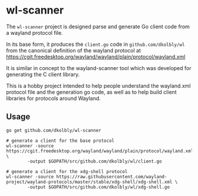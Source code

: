 wl-scanner
==========

The `wl-scanner` project is designed parse and generate Go client code
from a wayland protocol file.

In its base form, it produces the `client.go` code in
`github.com/dkolbly/wl` from the canonical definition of the wayland
protocol at
https://cgit.freedesktop.org/wayland/wayland/plain/protocol/wayland.xml

It is similar in concept to the wayland-scanner tool which was
developed for generating the C client library.

This is a hobby project intended to help people understand the
wayland.xml protocol file and the generation go code, as well as to
help build client libraries for protocols around Wayland.

## Usage

```
go get github.com/dkolbly/wl-scanner

# generate a client for the base protocol
wl-scanner -source https://cgit.freedesktop.org/wayland/wayland/plain/protocol/wayland.xml \
        -output $GOPATH/src/github.com/dkolbly/wl/client.go

# generate a client for the xdg-shell protocol
wl-scanner -source https://raw.githubusercontent.com/wayland-project/wayland-protocols/master/stable/xdg-shell/xdg-shell.xml \
        -output $GOPATH/src/github.com/dkolbly/wl/xdg-shell.go
```
